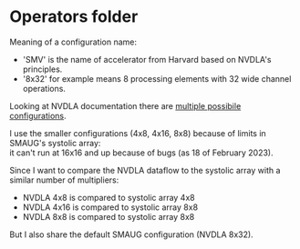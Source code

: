 # Operators folder

Meaning of a configuration name:
- 'SMV' is the name of accelerator from Harvard based on NVDLA's principles.
- '8x32' for example means 8 processing elements with 32 wide channel operations.

Looking at NVDLA documentation there are [multiple possibile configurations](http://nvdla.org/primer.html#example-area-and-performance-with-nvdla).  

I use the smaller configurations (4x8, 4x16, 8x8) because of limits in SMAUG's systolic array:  
it can't run at 16x16 and up because of bugs (as 18 of February 2023).  

Since I want to compare the NVDLA dataflow to the systolic array with a similar number of multipliers: 

- NVDLA 4x8 is compared to systolic array 4x8
- NVDLA 4x16 is compared to systolic array 8x8
- NVDLA 8x8 is compared to systolic array 8x8

But I also share the default SMAUG configuration (NVDLA 8x32).
